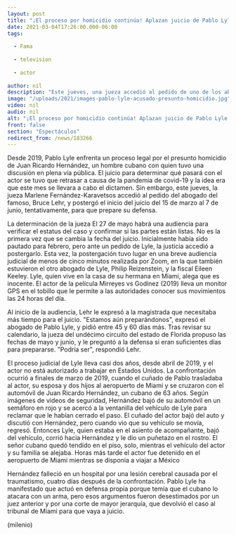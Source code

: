 ```yaml
---
layout: post
title: "¡El proceso por homicidio continúa! Aplazan juicio de Pablo Lyle hasta junio"
date: 2021-03-04T17:26:00.000-06:00
tags:
  
  - Fama
  
  - television
  
  - actor
  
author: nil
description: "Este jueves, una jueza accedió al pedido de uno de los abogados del actor Pablo Lyle y postergó el inicio del juicio para que prepare su defensa. "
image: "/uploads/2021/images-pablo-lyle-acusado-presunto-homicidio.jpg"
video: nil
audio: nil
alt: "¡El proceso por homicidio continúa! Aplazan juicio de Pablo Lyle hasta junio"
front: false
section: "Espectáculos"
redirect_from: /news/183266
---
```


Desde 2019, Pablo Lyle enfrenta un proceso legal por el presunto homicidio de Juan Ricardo Hernández, un hombre cubano con quien tuvo una discusión en plena vía pública. El juicio para determinar qué pasará con el actor se tuvo que retrasar a causa de la pandemia de covid-19 y la idea era que este mes se llevara a cabo el dictamen. Sin embargo, este jueves, la jueza Marlene Fernández-Karavetsos accedió al pedido del abogado del famoso, Bruce Lehr, y postergó el inicio del juicio del 15 de marzo al 7 de junio, tentativamente, para que prepare su defensa. 

La determinación de la jueza El 27 de mayo habrá una audiencia para verificar el estatus del caso y confirmar si las partes están listas. No es la primera vez que se cambia la fecha del juicio. Inicialmente había sido pautado para febrero, pero ante un pedido de Lyle, la justicia accedió a postergarlo. Esta vez, la postergación tuvo lugar en una breve audiencia judicial de menos de cinco minutos realizada por Zoom, en la que también estuvieron el otro abogado de Lyle, Philip Reizenstein, y la fiscal Eileen Keeley. Lyle, quien vive en la casa de su hermana en Miami, alega que es inocente. El actor de la película Mirreyes vs Godínez (2019) lleva un monitor GPS en el tobillo que le permite a las autoridades conocer sus movimientos las 24 horas del día. 

Al inicio de la audiencia, Lehr le expresó a la magistrada que necesitaba más tiempo para el juicio. "Estamos aún preparándonos", expresó el abogado de Pablo Lyle, y pidió entre 45 y 60 días más. Tras revisar su calendario, la jueza del undécimo circuito del estado de Florida propuso las fechas de mayo y junio, y le preguntó a la defensa si eran suficientes días para prepararse. "Podría ser", respondió Lehr. 

El proceso judicial de Lyle lleva casi dos años, desde abril de 2019, y el actor no está autorizado a trabajar en Estados Unidos. La confrontación ocurrió a finales de marzo de 2019, cuando el cuñado de Pablo trasladaba al actor, su esposa y dos hijos al aeropuerto de Miami y se cruzaron con el automóvil de Juan Ricardo Hernández, un cubano de 63 años. Según imágenes de videos de seguridad, Hernández bajó de su automóvil en un semáforo en rojo y se acercó a la ventanilla del vehículo de Lyle para reclamar que le habían cerrado el paso. El cuñado del actor bajó del auto y discutió con Hernández, pero cuando vio que su vehículo se movía, regresó. Entonces Lyle, quien estaba en el asiento de acompañante, bajó del vehículo, corrió hacia Hernández y le dio un puñetazo en el rostro. El señor cubano quedó tendido en el piso, solo, mientras el vehículo del actor y su familia se alejaba. Horas más tarde el actor fue detenido en el aeropuerto de Miami mientras se disponía a viajar a México 

Hernández falleció en un hospital por una lesión cerebral causada por el traumatismo, cuatro días después de la confrontación. Pablo Lyle ha manifestado que actuó en defensa propia porque temía que el cubano lo atacara con un arma, pero esos argumentos fueron desestimados por un juez anterior y por una corte de mayor jerarquía, que devolvió el caso al tribunal de Miami para que vaya a juicio. 

(milenio)